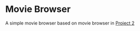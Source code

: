 # Movie Browser
A simple movie browser based on movie browser in [Project 2](https://docs.cs50.net/mobile/2018/m/projects/2/project2.html)
